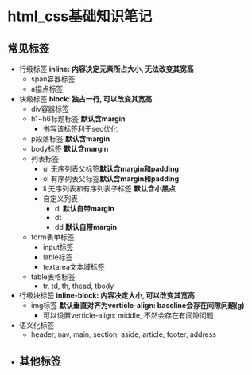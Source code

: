html_css基础知识笔记
==========================================
## 常见标签
- 行级标签 **inline: 内容决定元素所占大小, 无法改变其宽高**
    - span容器标签
    - a描点标签
- 块级标签 **block: 独占一行, 可以改变其宽高**  
  - div容器标签
  - h1~h6标题标签 **默认含margin**
      - 书写该标签利于seo优化
  - p段落标签 **默认含margin**
  - body标签 **默认含margin**
  - 列表标签
      - ul 无序列表父标签**默认含margin和padding**
      - ol 有序列表父标签**默认含margin和padding**
      - li 无序列表和有序列表子标签 **默认含小黑点**
      - 自定义列表
          - dl **默认自带margin**
          - dt
          - dd **默认自带margin**
  - form表单标签
      - input标签
      - lable标签
      - textarea文本域标签
  - table表格标签
    - tr, td, th, thead, tbody 
- 行级块标签 **inline-block: 内容决定大小, 可以改变其宽高**
  - img标签 **默认垂直对齐为verticle-align: baseline会存在间隙问题(g)**
      - 可以设置verticle-align: middle, 不然会存在有间隙问题
- 语义化标签 
  - header, nav, main, section, aside, article, footer, address
- 其他标签
  - 




